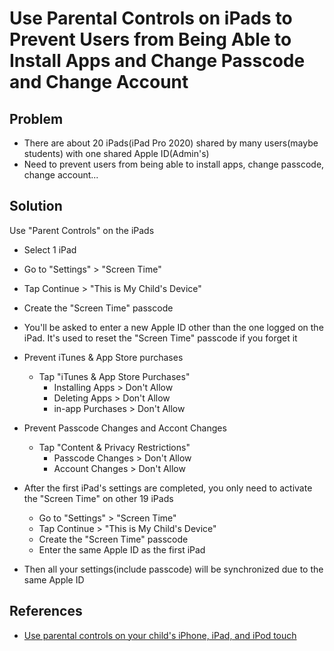 # Use Parental Controls on iPads to Prevent Users from Being Able to Install Apps and Change Passcode and Change Account

## Problem
* There are about 20 iPads(iPad Pro 2020) shared by many users(maybe students) with one shared Apple ID(Admin's)
* Need to prevent users from being able to install apps, change passcode, change account...

## Solution
Use "Parent Controls" on the iPads

* Select 1 iPad
* Go to "Settings" > "Screen Time"
* Tap Continue > "This is My Child's Device"
* Create the "Screen Time" passcode
* You'll be asked to enter a new Apple ID other than the one logged on the iPad. It's used to reset the "Screen Time" passcode if you forget it
* Prevent iTunes & App Store purchases
  * Tap "iTunes & App Store Purchases"
    * Installing Apps > Don't Allow
    * Deleting Apps >  Don't Allow
    * in-app Purchases > Don't Allow
* Prevent Passcode Changes and Accont Changes
  * Tap "Content & Privacy Restrictions"
    * Passcode Changes > Don't Allow
    * Account Changes > Don't Allow

* After the first iPad's settings are completed, you only need to activate the "Screen Time" on other 19 iPads
  * Go to "Settings" > "Screen Time"
  * Tap Continue > "This is My Child's Device"
  * Create the "Screen Time" passcode
  * Enter the same Apple ID as the first iPad 

* Then all your settings(include passcode) will be synchronized due to the same Apple ID

## References
* [Use parental controls on your child's iPhone, iPad, and iPod touch](https://support.apple.com/en-us/HT201304)

